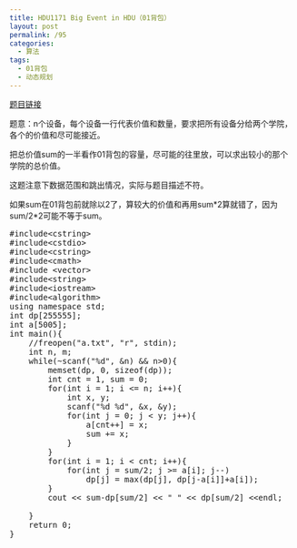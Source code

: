 ```yaml
---
title: HDU1171 Big Event in HDU（01背包）
layout: post
permalink: /95
categories:
  - 算法
tags:
  - 01背包
  - 动态规划
---
```

<a href="http://acm.hdu.edu.cn/showproblem.php?pid=1171" target="_blank">题目链接</a>

题意：n个设备，每个设备一行代表价值和数量，要求把所有设备分给两个学院，各个的价值和尽可能接近。

把总价值sum的一半看作01背包的容量，尽可能的往里放，可以求出较小的那个学院的总价值。

这题注意下数据范围和跳出情况，实际与题目描述不符。

如果sum在01背包前就除以2了，算较大的价值和再用sum\*2算就错了，因为sum/2\*2可能不等于sum。

<pre class="brush: cpp; title: ; notranslate" title="">#include&lt;cstring&gt;
#include&lt;cstdio&gt;
#include&lt;cstring&gt;
#include&lt;cmath&gt;
#include &lt;vector&gt;
#include&lt;string&gt;
#include&lt;iostream&gt;
#include&lt;algorithm&gt;
using namespace std;
int dp[255555];
int a[5005];
int main(){
    //freopen("a.txt", "r", stdin);
    int n, m;
    while(~scanf("%d", &n) && n&gt;0){
        memset(dp, 0, sizeof(dp));
        int cnt = 1, sum = 0;
        for(int i = 1; i &lt;= n; i++){
            int x, y;
            scanf("%d %d", &x, &y);
            for(int j = 0; j &lt; y; j++){
                a[cnt++] = x;
                sum += x;
            }
        }
        for(int i = 1; i &lt; cnt; i++){
            for(int j = sum/2; j &gt;= a[i]; j--)
                dp[j] = max(dp[j], dp[j-a[i]]+a[i]);
        }
        cout &lt;&lt; sum-dp[sum/2] &lt;&lt; " " &lt;&lt; dp[sum/2] &lt;&lt;endl;

    }
    return 0;
}
</pre>